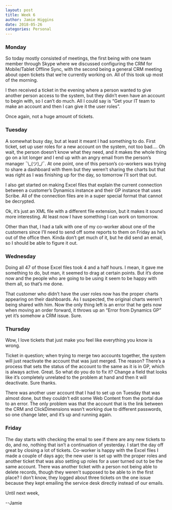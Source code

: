 ```yaml
---
layout: post
title: Week 6
author: Jamie Higgins
date: 2018-05-26
categories: Personal
---
```


### Monday

So today mostly consisted of meetings, the first being with one team member through Skype where we discussed configuring the CRM for Mobile/Tablet Offline Sync, with the second being a general CRM meeting about open tickets that we’re currently working on. All of this took up most of the morning.

I then received a ticket in the evening where a person wanted to give another person access to the system, but they didn’t even have an account to begin with, so I can’t do much. All I could say is “Get your IT team to make an account and then I can give it the user roles”.

Once again, not a huge amount of tickets.

### Tuesday

A somewhat busy day, but at least it meant I had something to do. First ticket, set up user roles for a new account on the system, not too bad…. Oh wait, the person doesn’t know what they need, and it makes the whole thing go on a lot longer and I end up with an angry email from the person’s manager ¯\\\_(ツ)_/¯. At one point, one of this person’s co-workers was trying to share a dashboard with them but they weren’t sharing the charts but that was right as I was finishing up for the day, so tomorrow I’ll sort that out.

I also get started on making Excel files that explain the current connection between a customer’s Dynamics instance and their GP instance that uses Scribe. All of the connection files are in a super special format that cannot be decrypted.

Ok, it’s just an XML file with a different file extension, but it makes it sound more interesting. At least now I have something I can work on tomorrow.

Other than that, I had a talk with one of my co-worker about one of the customers since I’ll need to send off some reports to them on Friday as he’s out of the office then. Kinda don’t get much of it, but he did send an email, so I should be able to figure it out.

### Wednesday

Doing all 47 of those Excel files took 4 and a half hours. I mean, it gave me something to do, but man, it seemed to drag at certain points. But it’s done now and the people who are going to be using it seem to be happy with them all, so that’s me done.

That customer who didn’t have the user roles now has the proper charts appearing on their dashboards. As I suspected, the original charts weren’t being shared with him. Now the only thing left is an error that he gets now when moving an order forward, it throws up an “Error from Dynamics GP” yet it’s somehow a CRM issue. Sure.

### Thursday

 Wow, I love tickets that just make you feel like everything you know is wrong.

Ticket in question; when trying to merge two accounts together, the system will just reactivate the account that was just merged. The reason? There’s a process that sets the status of the account to the same as it is in GP, which is always active. Great. So what do you do to fix it? Change a field that looks like it’s completely unrelated to the problem at hand and then it will deactivate. Sure thanks.

There was another user account that I had to set up on Tuesday that was almost done, but they couldn’t edit some Web Content from the portal due to an error. The only problem was that the account that is the link between the CRM and ClickDimensions wasn’t working due to different passwords, so one change later, and it’s up and running again.

### Friday

The day starts with checking the email to see if there are any new tickets to do, and no, nothing that isn’t a continuation of yesterday.
I start the day off great by closing a lot of tickets. Co-worker is happy with the Excel files I made a couple of days ago; the new user is set up with the proper roles and another ticket that was also setting up roles for a user turned out to be the same account. There was another ticket with a person not being able to delete records, though they weren’t supposed to be able to in the first place? I don’t know, they logged about three tickets on the one issue because they kept emailing the service desk directly instead of our emails.

Until next week,

--Jamie